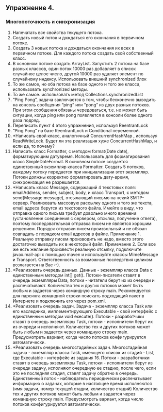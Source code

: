 ## **Упражнение 4.**
### Многопоточность и синхронизация
1. Напечатать все свойства текущего потока.
2. Создать новый поток и дождаться его окончания в первичном потоке.
3. Создать 3 новых потока и дождаться окончания их всех в первичном потоке. Для
каждого потока создать свой собственный класс.
4. В основном потоке создать ArrayList<Integer>. Запустить 2 потока на базе разных
классов, один поток 10000 раз добавляет в список случайное целое число, другой
10000 раз удаляет элемент по случайному индексу. Использовать внешний
synchronized блок
5. То же самое, но оба потока на базе одного и того же класса, использовать
synchronized методы.
6. То же самое. использовать метод Collections.synchronizedList
7. “Ping Pong”, задача заключается в том, чтобы бесконечно выводить на консоль
сообщения “ping” или “pong” из двух разных потоков. При этом сообщения обязаны
чередоваться, т.е. не может быть ситуации, когда ping или pong появляется в
консоли более одного раза подряд.
8. Переписать пункт 4 этого упражнения, используя ReentrantLock
9. “Ping Pong” на базе ReentrantLock и Conditional переменной.
10. *Написать свой класс, аналогичный ConcurrentHashMap , используя
ReadWriteLock. Будет ли эта реализация хуже ConcurrentHashMap, и если да, то
почему?
11. Написать класс Formatter, с методом format(Date date), форматирующим датувремя. Использовать для форматирования класс SimpleDateFormat. В основном
потоке создается единственный экземпляр класса Formatter. Создать 5 потоков,
каждому потоку передается при инициализации этот экземпляр. Потоки должны
корректно форматировать дату-время, синхронизация не разрешается.
12. *Написать класс Message, содержащий 4 текстовых поля: emailAddress, sender,
subject, body, и класс Transport, с методом send(Message message), отсылающий
письмо на некий SMTP-сервер. Реализовать массовую рассылку одного и того же
текста, email адреса берутся из текстового файла. Имейте в виду, что отправка
одного письма требует довольно много времени (установление соединения с
сервером, отсылка, получение ответа), поэтому последовательная отправка писем
не является хорошим решением. Порядок отправки писем произвольный и не
обязан совпадать с порядком email адресов в файле.
Примечание 1. Реальную отправку писем производить не надо, вместо
этого достаточно выводить их в некоторый файл.
Примечание 2. Если все же есть желание произвести реальную отсылку,
подключите javax.mail-api с помощью maven и используйте классы
MimeMessage и Transport. Ответственность за возможные последствия
целиком возлагается на Вас :-).
13. *Реализовать очередь данных. Данные - экземпляр класса Data с единственным
методом int[] get(). Потоки-писатели ставят в очередь экземпляры Data, потоки -
читатели берут их из очереди и распечатывают. Количество тех и других потоков
может быть любым и задается через командную строку main. Рекомендуется для
парсинга командной строки поискать подходящий пакет в Интернете и подключить
его через pom.xml.
14. *Реализовать очередь задач. Задача - экземпляр класса Task или его наследника,
имплементирующего Executable - свой интерфейс с единственным методом void
execute(). Потоки - разработчики ставят в очередь экземпляры Task, потоки -
исполнители берут их из очереди и исполняют. Количество тех и других потоков
может быть любым и задается через командную строку main. Предусмотреть
вариант, когда число потоков конфигурируется автоматически.
15. *Реализовать очередь многостадийных задач. Многостадийная задача - экземпляр
класса Task, имеющего список из стадий - List<Executable>, где Executable -
интерфейс из задания 16. Потоки - разработчики ставят в очередь экземпляры
Task, потоки - исполнители берут из очереди задачу, исполняют очередную ее
стадию, после чего, если это не последняя стадия, ставят задачу обратно в
очередь. Единственный поток - наблюдатель периодически распечатывает
информацию о задачах, которые в настоящее время исполняются (имя задачи,
номер текущей стадии, количество стадий) Количество тех и других потоков может
быть любым и задается через командную строку main. Предусмотреть вариант,
когда число потоков конфигурируется автоматически.
